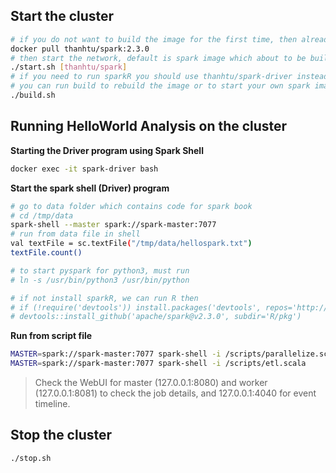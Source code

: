 ## Start the cluster

```sh
# if you do not want to build the image for the first time, then already have built one for you from dockerhub
docker pull thanhtu/spark:2.3.0
# then start the network, default is spark image which about to be built
./start.sh [thanhtu/spark]
# if you need to run sparkR you should use thanhtu/spark-driver instead for spark-driver image
# you can run build to rebuild the image or to start your own spark image
./build.sh
```

## Running HelloWorld Analysis on the cluster

**Starting the Driver program using Spark Shell**

```sh
docker exec -it spark-driver bash
```

**Start the spark shell (Driver) program**

```sh
# go to data folder which contains code for spark book
# cd /tmp/data
spark-shell --master spark://spark-master:7077
# run from data file in shell
val textFile = sc.textFile("/tmp/data/hellospark.txt")
textFile.count()

# to start pyspark for python3, must run
# ln -s /usr/bin/python3 /usr/bin/python

# if not install sparkR, we can run R then
# if (!require('devtools')) install.packages('devtools', repos='http://cran.us.r-project.org')
# devtools::install_github('apache/spark@v2.3.0', subdir='R/pkg')
```

**Run from script file**

```sh
MASTER=spark://spark-master:7077 spark-shell -i /scripts/parallelize.scala
MASTER=spark://spark-master:7077 spark-shell -i /scripts/etl.scala
```

> Check the WebUI for master (127.0.0.1:8080) and worker (127.0.0.1:8081) to check the job details, and 127.0.0.1:4040 for event timeline.

## Stop the cluster

```sh
./stop.sh
```
